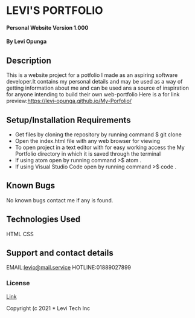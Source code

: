 # LEVI'S PORTFOLIO

#### Personal Website Version 1.000

#### By **Levi Opunga**

## Description

This is a website project for a potfolio I made as an aspiring software developer.It contains my personal details and may be used as a way of getting information about me and can be used ans a source of inspiration for anyone intending to build their own web-portfolio
Here is a for link preview:https://levi-opunga.github.io/My-Porfolio/

## Setup/Installation Requirements

- Get files by cloning the repository by running command $ git clone
- Open the index.html file with any web browser for viewing
- To open project in a text editor with for easy working access the My Portfolio directory in which it is saved through the terminal
- If using atom open by running command >$ atom .
- If using Visual Studio Code open by running command >$ code .

## Known Bugs

No known bugs contact me if any is found.

## Technologies Used

HTML
CSS

## Support and contact details

EMAIL:levio@mail.service
HOTLINE:01889027899

### License

[Link](https://github.com/Levi-Opunga/My-Porfolio/blob/master/license)

Copyright (c 2021 \* Levi Tech Inc
